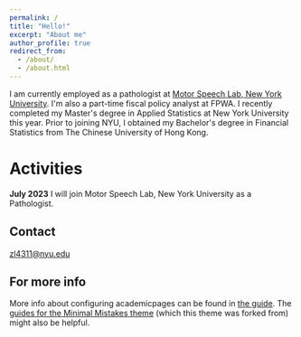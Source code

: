 ```yaml
---
permalink: /
title: "Hello!"
excerpt: "About me"
author_profile: true
redirect_from: 
  - /about/
  - /about.html
---
```

I am currently employed as a pathologist at [Motor Speech Lab, New York University](https://wp.nyu.edu/grigoslab/). I'm also a part-time fiscal policy analyst at FPWA. I recently completed my Master's degree in Applied Statistics at New York University this year. Prior to joining NYU, I obtained my Bachelor's degree in Financial Statistics from The Chinese University of Hong Kong.

Activities
======
**July 2023**  I will join Motor Speech Lab, New York University as a Pathologist.

Contact
------
zl4311@nyu.edu

For more info
------
More info about configuring academicpages can be found in [the guide](https://academicpages.github.io/markdown/). The [guides for the Minimal Mistakes theme](https://mmistakes.github.io/minimal-mistakes/docs/configuration/) (which this theme was forked from) might also be helpful.
